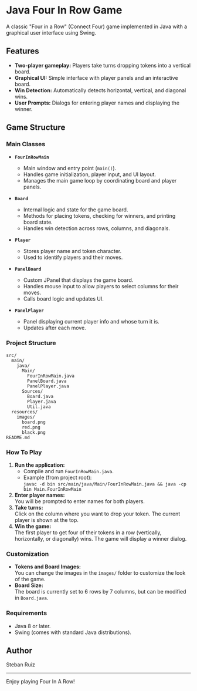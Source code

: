 # Java Four In Row Game

A classic "Four in a Row" (Connect Four) game implemented in Java with a graphical user interface using Swing.

## Features

- **Two-player gameplay:** Players take turns dropping tokens into a vertical board.
- **Graphical UI:** Simple interface with player panels and an interactive board.
- **Win Detection:** Automatically detects horizontal, vertical, and diagonal wins.
- **User Prompts:** Dialogs for entering player names and displaying the winner.

## Game Structure

### Main Classes

- **`FourInRowMain`**
  - Main window and entry point (`main()`).
  - Handles game initialization, player input, and UI layout.
  - Manages the main game loop by coordinating board and player panels.

- **`Board`**
  - Internal logic and state for the game board.
  - Methods for placing tokens, checking for winners, and printing board state.
  - Handles win detection across rows, columns, and diagonals.

- **`Player`**
  - Stores player name and token character.
  - Used to identify players and their moves.

- **`PanelBoard`**
  - Custom JPanel that displays the game board.
  - Handles mouse input to allow players to select columns for their moves.
  - Calls board logic and updates UI.

- **`PanelPlayer`**
  - Panel displaying current player info and whose turn it is.
  - Updates after each move.

### Project Structure

```
src/
  main/
    java/
      Main/
        FourInRowMain.java
        PanelBoard.java
        PanelPlayer.java
      Sources/
        Board.java
        Player.java
        Util.java
  resources/
    images/
      board.png
      red.png
      black.png
README.md
```

### How To Play

1. **Run the application:**
   - Compile and run `FourInRowMain.java`.
   - Example (from project root):  
     `javac -d bin src/main/java/Main/FourInRowMain.java && java -cp bin Main.FourInRowMain`
2. **Enter player names:**  
   You will be prompted to enter names for both players.
3. **Take turns:**  
   Click on the column where you want to drop your token. The current player is shown at the top.
4. **Win the game:**  
   The first player to get four of their tokens in a row (vertically, horizontally, or diagonally) wins. The game will display a winner dialog.

### Customization

- **Tokens and Board Images:**  
  You can change the images in the `images/` folder to customize the look of the game.
- **Board Size:**  
  The board is currently set to 6 rows by 7 columns, but can be modified in `Board.java`.

### Requirements

- Java 8 or later.
- Swing (comes with standard Java distributions).

## Author

Steban Ruiz

---

Enjoy playing Four In A Row!
